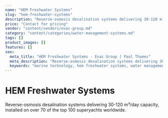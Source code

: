 ```yaml
---
name: "HEM Freshwater Systems"
slug: "hem-freshwater-systems"
description: "Reverse-osmosis desalination systems delivering 30-120 m³/day capacity, installed on over 70 of the top 100 superyachts worldwide."
price: "Contact for pricing"
vendor: "content/vendors/evac-group.md"
category: "content/categories/water-management-systems.md"
tags: []
product_images: []
features: []
seo:
  meta_title: "HEM Freshwater Systems - Evac Group | Paul Thames"
  meta_description: "Reverse-osmosis desalination systems delivering 30-120 m³/day capacity, installed on over 70 of the top 100 superyachts worldwide."
  keywords: "marine technology, hem freshwater systems, water management systems"
---
```


# HEM Freshwater Systems

Reverse-osmosis desalination systems delivering 30-120 m³/day capacity, installed on over 70 of the top 100 superyachts worldwide.





